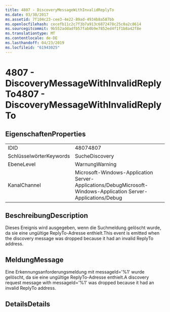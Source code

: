 ```yaml
---
title: 4807 - DiscoveryMessageWithInvalidReplyTo
ms.date: 03/30/2017
ms.assetid: 7f104c23-cee3-4e22-89ad-4934b8a587bb
ms.openlocfilehash: cecefb11c2c7f3b7a913c6872478c25c0a2c8614
ms.sourcegitcommit: 9b552addadfb57fab0b9e7852ed4f1f1b8a42f8e
ms.translationtype: MT
ms.contentlocale: de-DE
ms.lasthandoff: 04/23/2019
ms.locfileid: "61943025"
---
```

# <a name="4807---discoverymessagewithinvalidreplyto"></a><span data-ttu-id="18bd1-102">4807 - DiscoveryMessageWithInvalidReplyTo</span><span class="sxs-lookup"><span data-stu-id="18bd1-102">4807 - DiscoveryMessageWithInvalidReplyTo</span></span>
## <a name="properties"></a><span data-ttu-id="18bd1-103">Eigenschaften</span><span class="sxs-lookup"><span data-stu-id="18bd1-103">Properties</span></span>  
  
|||  
|-|-|  
|<span data-ttu-id="18bd1-104">ID</span><span class="sxs-lookup"><span data-stu-id="18bd1-104">ID</span></span>|<span data-ttu-id="18bd1-105">4807</span><span class="sxs-lookup"><span data-stu-id="18bd1-105">4807</span></span>|  
|<span data-ttu-id="18bd1-106">Schlüsselwörter</span><span class="sxs-lookup"><span data-stu-id="18bd1-106">Keywords</span></span>|<span data-ttu-id="18bd1-107">Suche</span><span class="sxs-lookup"><span data-stu-id="18bd1-107">Discovery</span></span>|  
|<span data-ttu-id="18bd1-108">Ebene</span><span class="sxs-lookup"><span data-stu-id="18bd1-108">Level</span></span>|<span data-ttu-id="18bd1-109">Warnung</span><span class="sxs-lookup"><span data-stu-id="18bd1-109">Warning</span></span>|  
|<span data-ttu-id="18bd1-110">Kanal</span><span class="sxs-lookup"><span data-stu-id="18bd1-110">Channel</span></span>|<span data-ttu-id="18bd1-111">Microsoft-Windows-Application Server-Applications/Debug</span><span class="sxs-lookup"><span data-stu-id="18bd1-111">Microsoft-Windows-Application Server-Applications/Debug</span></span>|  
  
## <a name="description"></a><span data-ttu-id="18bd1-112">Beschreibung</span><span class="sxs-lookup"><span data-stu-id="18bd1-112">Description</span></span>  
 <span data-ttu-id="18bd1-113">Dieses Ereignis wird ausgegeben, wenn die Suchmeldung gelöscht wurde, da sie eine ungültige ReplyTo-Adresse enthielt.</span><span class="sxs-lookup"><span data-stu-id="18bd1-113">This event is emitted when the discovery message was dropped because it had an invalid ReplyTo address.</span></span>  
  
## <a name="message"></a><span data-ttu-id="18bd1-114">Meldung</span><span class="sxs-lookup"><span data-stu-id="18bd1-114">Message</span></span>  
 <span data-ttu-id="18bd1-115">Eine Erkennungsanforderungsmeldung mit messageId='%1' wurde gelöscht, da sie eine ungültige ReplyTo-Adresse enthielt.</span><span class="sxs-lookup"><span data-stu-id="18bd1-115">A discovery request message with messageId='%1' was dropped because it had an invalid ReplyTo address.</span></span>  
  
## <a name="details"></a><span data-ttu-id="18bd1-116">Details</span><span class="sxs-lookup"><span data-stu-id="18bd1-116">Details</span></span>
